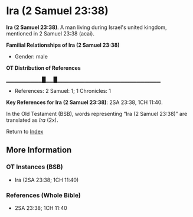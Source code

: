 # Ira (2 Samuel 23:38)
**Ira (2 Samuel 23:38)**. 
A man living during Israel's united kingdom, mentioned in 2 Samuel 23:38 (acai). 




**Familial Relationships of Ira (2 Samuel 23:38)**


* Gender: male


**OT Distribution of References**

▁▁▁▁▁▁▁▁▁█▁▁█▁▁▁▁▁▁▁▁▁▁▁▁▁▁▁▁▁▁▁▁▁▁▁▁▁▁
* References: 2 Samuel: 1; 1 Chronicles: 1



**Key References for Ira (2 Samuel 23:38)**: 
2SA 23:38, 1CH 11:40. 


In the Old Testament (BSB), words representing “Ira (2 Samuel 23:38)” are translated as 
*Ira* (2x). 




Return to [Index](00-Index.md)

## More Information

### OT Instances (BSB)

* Ira (2SA 23:38; 1CH 11:40)



### References (Whole Bible)

* 2SA 23:38; 1CH 11:40



